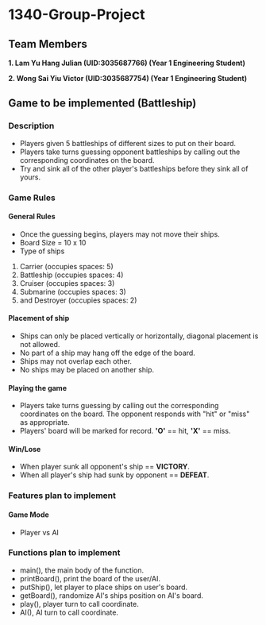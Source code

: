 # 1340-Group-Project
## Team Members
**1. Lam Yu Hang Julian (UID:3035687766) (Year 1 Engineering Student)**

**2. Wong Sai Yiu Victor (UID:3035687754) (Year 1 Engineering Student)**

## Game to be implemented (Battleship)
### Description
- Players given 5 battleships of different sizes to put on their board.
- Players take turns guessing opponent battleships by calling out the corresponding coordinates on the board.
- Try and sink all of the other player's battleships before they sink all of yours.

### Game Rules
#### General Rules
- Once the guessing begins, players may not move their ships.
- Board Size = 10 x 10
- Type of ships
1. Carrier (occupies spaces: 5)
2. Battleship (occupies spaces: 4)
3. Cruiser (occupies spaces: 3)
4. Submarine (occupies spaces: 3)
5. and Destroyer (occupies spaces: 2)

#### Placement of ship
- Ships can only be placed vertically or horizontally, diagonal placement is not allowed. 
- No part of a ship may hang off the edge of the board.  
- Ships may not overlap each other.  
- No ships may be placed on another ship. 

#### Playing the game
- Players take turns guessing by calling out the corresponding coordinates on the board. The opponent responds with "hit" or "miss" as appropriate.
- Players' board will be marked for record. **'O'** == hit, **'X'** == miss.

#### Win/Lose
- When player sunk all opponent's ship == **VICTORY**.
- When all player's ship had sunk by opponent == **DEFEAT**.

### Features plan to implement
#### Game Mode 
- Player vs AI

### Functions plan to implement
- main(), the main body of the function.
- printBoard(), print the board of the user/AI.
- putShip(), let player to place ships on user's board.
- getBoard(), randomize AI's ships position on AI's board.
- play(), player turn to call coordinate.
- AI(), AI turn to call coordinate.
